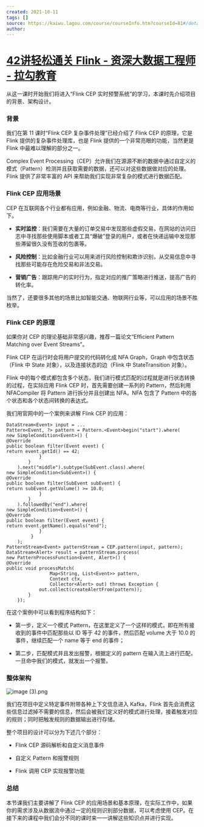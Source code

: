 ```yaml
---
created: 2021-10-11
tags: []
source: https://kaiwu.lagou.com/course/courseInfo.htm?courseId=81#/detail/pc?id=2035
author: 
---
```


# [42讲轻松通关 Flink - 资深大数据工程师 - 拉勾教育](https://kaiwu.lagou.com/course/courseInfo.htm?courseId=81#/detail/pc?id=2035)


从这一课时开始我们将进入“Flink CEP 实时预警系统”的学习，本课时先介绍项目的背景、架构设计。

### 背景

我们在第 11 课时“Flink CEP 复杂事件处理”已经介绍了 Flink CEP 的原理，它是 Flink 提供的复杂事件处理库，也是 Flink 提供的一个非常亮眼的功能，当然更是 Flink 中最难以理解的部分之一。

Complex Event Processing（CEP）允许我们在源源不断的数据中通过自定义的模式（Pattern）检测并且获取需要的数据，还可以对这些数据做对应的处理。Flink 提供了非常丰富的 API 来帮助我们实现非常复杂的模式进行数据匹配。

### Flink CEP 应用场景

CEP 在互联网各个行业都有应用，例如金融、物流、电商等行业，具体的作用如下。

-   **实时监控**：我们需要在大量的订单交易中发现那些虚假交易，在网站的访问日志中寻找那些使用脚本或者工具“爆破”登录的用户，或者在快递运输中发现那些滞留很久没有签收的包裹等。
    
-   **风险控制**：比如金融行业可以用来进行风险控制和欺诈识别，从交易信息中寻找那些可能存在危险交易和非法交易。
    
-   **营销广告**：跟踪用户的实时行为，指定对应的推广策略进行推送，提高广告的转化率。
    

当然了，还要很多其他的场景比如智能交通、物联网行业等，可以应用的场景不胜枚举。

### Flink CEP 的原理

如果你对 CEP 的理论基础非常感兴趣，推荐一篇论文“Efﬁcient Pattern Matching over Event Streams”。

Flink CEP 在运行时会将用户提交的代码转化成 NFA Graph，Graph 中包含状态（Flink 中 State 对象），以及连接状态的边（Flink 中 StateTransition 对象）。

Flink 中的每个模式都包含多个状态，我们进行模式匹配的过程就是进行状态转换的过程，在实际应用 Flink CEP 时，首先需要创建一系列的 Pattern，然后利用 NFACompiler 将 Pattern 进行拆分并且创建出 NFA，NFA 包含了 Pattern 中的各个状态和各个状态间转换的表达式。

我们用官网中的一个案例来讲解 Flink CEP 的应用：

```
DataStream<Event> input = ... 
Pattern<Event, ?> pattern = Pattern.<Event>begin("start").where( 
new SimpleCondition<Event>() { 
@Override 
public boolean filter(Event event) { 
return event.getId() == 42; 
            } 
        } 
    ).next("middle").subtype(SubEvent.class).where( 
new SimpleCondition<SubEvent>() { 
@Override 
public boolean filter(SubEvent subEvent) { 
return subEvent.getVolume() >= 10.0; 
            } 
        } 
    ).followedBy("end").where( 
new SimpleCondition<Event>() { 
@Override 
public boolean filter(Event event) { 
return event.getName().equals("end"); 
            } 
         } 
    ); 
PatternStream<Event> patternStream = CEP.pattern(input, pattern); 
DataStream<Alert> result = patternStream.process( 
new PatternProcessFunction<Event, Alert>() { 
@Override 
public void processMatch( 
                Map<String, List<Event>> pattern, 
                Context ctx, 
                Collector<Alert> out) throws Exception { 
            out.collect(createAlertFrom(pattern)); 
        } 
    }); 
```

在这个案例中可以看到程序结构如下：

-   第一步，定义一个模式 Pattern，在这里定义了一个这样的模式，即在所有接收到的事件中匹配那些以 ID 等于 42 的事件，然后匹配 volume 大于 10.0 的事件，继续匹配一个 name 等于 end 的事件；
    
-   第二步，匹配模式并且发出报警，根据定义的 pattern 在输入流上进行匹配，一旦命中我们的模式，就发出一个报警。
    

### 整体架构

![image (3).png](https://s0.lgstatic.com/i/image/M00/41/47/CgqCHl801fGAXignAACRQy8N7oY129.png)

我们在项目中定义特定事件附带各种上下文信息进入 Kafka，Flink 首先会消费这些信息过滤掉不需要的信息，然后会被我们定义好的模式进行处理，接着触发对应的规则；同时把触发规则的数据输出进行存储。

整个项目的设计可以分为下述几个部分：

-   Flink CEP 源码解析和自定义消息事件
    
-   自定义 Pattern 和报警规则
    
-   Flink 调用 CEP 实现报警功能
    

### 总结

本节课我们主要讲解了 Flink CEP 的应用场景和基本原理，在实际工作中，如果你的需求涉及从数据流中通过一定的规则识别部分数据，可以考虑使用 CEP。在接下来的课程中我们会分不同的课时来一一讲解这些知识点并进行实现。

